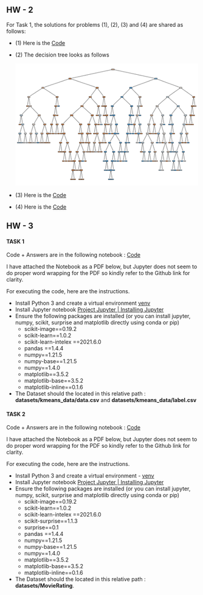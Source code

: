 ## HW - 2

For Task 1, the solutions for problems (1), (2), (3) and (4) are shared as follows:

- (1) Here is the [Code](./Titanic_Dataset_HW2.ipynb)
- (2) The decision tree looks as follows
      
  ![Tree image](./HW2-Q1b.png)
- (3) Here is the [Code](./Titanic_Dataset_HW2.ipynb)
- (4) Here is the [Code](./Titanic_Dataset_HW2.ipynb)

## HW - 3

#### TASK 1

Code + Answers are in the following notebook : [Code](https://github.com/codlocker/CSE-572-Data-Mining/blob/master/HW3-Task1.ipynb)

I have attached the Notebook as a PDF below, but Jupyter does not seem to do proper word wrapping for the PDF so kindly refer to the Github link for clarity.

For executing the code, here are the instructions.

- Install Python 3 and create a virtual environment [venv](https://docs.python.org/3/library/venv.html)
- Install Jupyter notebook [Project Jupyter | Installing Jupyter](https://jupyter.org/install)
- Ensure the following packages are installed (or you can install jupyter, numpy, scikit, surprise and matplotlib directly using conda or pip)
  - scikit-image==0.19.2
  - scikit-learn==1.0.2
  - scikit-learn-intelex ==2021.6.0
  - pandas ==1.4.4
  - numpy==1.21.5
  - numpy-base==1.21.5
  - numpy==1.4.0
  - matplotlib==3.5.2
  - matplotlib-base==3.5.2
  - matplotlib-inline==0.1.6
- The Dataset should the located in this relative path : __datasets/kmeans_data/data.csv__ and __datasets/kmeans_data/label.csv__

#### TASK 2

Code + Answers are in the following notebook : [Code](https://github.com/codlocker/CSE-572-Data-Mining/blob/master/HW3-Task2.ipynb)

I have attached the Notebook as a PDF below, but Jupyter does not seem to do proper word wrapping for the PDF so kindly refer to the Github link for clarity.

For executing the code, here are the instructions.

- Install Python 3 and create a virtual environment - [venv](https://docs.python.org/3/library/venv.html)
- Install Jupyter notebook [Project Jupyter | Installing Jupyter](https://jupyter.org/install)
- Ensure the following packages are installed (or you can install jupyter, numpy, scikit, surprise and matplotlib directly using conda or pip)
  - scikit-image==0.19.2
  - scikit-learn==1.0.2
  - scikit-learn-intelex ==2021.6.0
  - scikit-surprise==1.1.3
  - surprise==0.1
  - pandas ==1.4.4
  - numpy==1.21.5
  - numpy-base==1.21.5
  - numpy==1.4.0
  - matplotlib==3.5.2
  - matplotlib-base==3.5.2
  - matplotlib-inline==0.1.6
- The Dataset should the located in this relative path : __datasets/MovieRating__.

